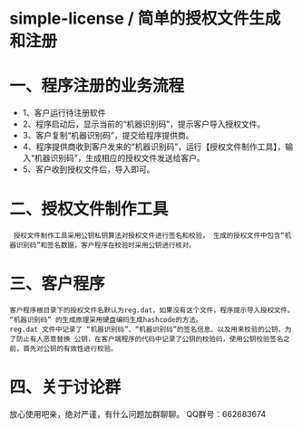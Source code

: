 # simple-license / 简单的授权文件生成和注册
# 一、程序注册的业务流程
- 1、客户运行待注册软件
- 2、程序启动后，显示当前的“机器识别码”，提示客户导入授权文件。
- 3、客户复制“机器识别码”，提交给程序提供商。
- 4、程序提供商收到客户发来的“机器识别码”，运行【授权文件制作工具】，输入“机器识别码”，生成相应的授权文件发送给客户。
- 5、客户收到授权文件后，导入即可。

# 二、授权文件制作工具
     授权文件制作工具采用公钥私钥算法对授权文件进行签名和校验， 生成的授权文件中包含“机器识别码”和签名数据，客户程序在校验时采用公钥进行核对。
     
# 三、客户程序
    客户程序根目录下的授权文件名默认为reg.dat，如果没有这个文件，程序提示导入授权文件。
    “机器识别码” 的生成原理采用硬盘编码生成hashcode的方法。
    reg.dat 文件中记录了 “机器识别码”、“机器识别码”的签名信息、以及用来校验的公钥，为了防止有人恶意替换 公钥，在客户端程序的代码中记录了公钥的校验码，使用公钥校验签名之前，首先对公钥的有效性进行校验。
    
# 四、关于讨论群 
  放心使用吧亲，绝对严谨，有什么问题加群聊聊。
  QQ群号：662683674


